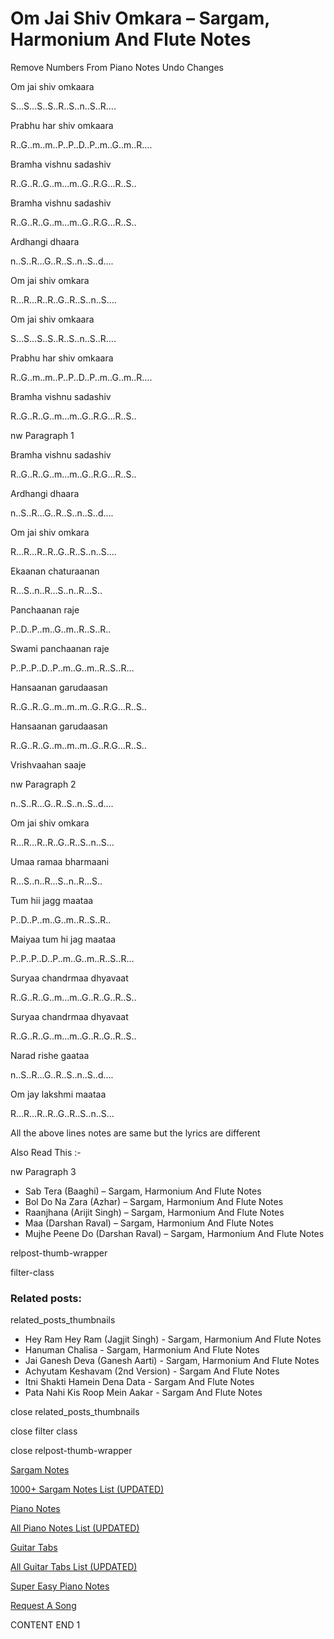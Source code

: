 
# Om Jai Shiv Omkara – Sargam, Harmonium And Flute Notes

Remove Numbers From Piano Notes
Undo Changes

Om jai shiv omkaara

S…S…S..S..R..S..n..S..R….

Prabhu har shiv omkaara

R..G..m..m..P..P..D..P..m..G..m..R….

Bramha vishnu sadashiv

R..G..R..G..m…m..G..R.G…R..S..

Bramha vishnu sadashiv

R..G..R..G..m…m..G..R.G…R..S..

Ardhangi dhaara

n..S..R…G..R..S..n..S..d….

Om jai shiv omkara

R…R…R..R..G..R..S..n..S….

Om jai shiv omkaara

S…S…S..S..R..S..n..S..R….

Prabhu har shiv omkaara

R..G..m..m..P..P..D..P..m..G..m..R….

Bramha vishnu sadashiv

R..G..R..G..m…m..G..R.G…R..S..

nw Paragraph 1

Bramha vishnu sadashiv

R..G..R..G..m…m..G..R.G…R..S..

Ardhangi dhaara

n..S..R…G..R..S..n..S..d….

Om jai shiv omkara

R…R…R..R..G..R..S..n..S….

Ekaanan chaturaanan

R…S..n..R…S..n..R…S..

Panchaanan raje

P..D..P..m..G..m..R..S..R..

Swami panchaanan raje

P..P..P..D..P..m..G..m..R..S..R…

Hansaanan garudaasan

R..G..R..G..m..m..m..G..R.G…R..S..

Hansaanan garudaasan

R..G..R..G..m..m..m..G..R.G…R..S..

Vrishvaahan saaje

nw Paragraph 2

n..S..R…G..R..S..n..S..d….

Om jai shiv omkara

R…R…R..R..G..R..S..n..S…

Umaa ramaa bharmaani

R…S..n..R…S..n..R…S..

Tum hii jagg maataa

P..D..P..m..G..m..R..S..R..

Maiyaa tum hi jag maataa

P..P..P..D..P..m..G..m..R..S..R…

Suryaa chandrmaa dhyavaat

R..G..R..G..m…m..G..R..G..R..S..

Suryaa chandrmaa dhyavaat

R..G..R..G..m…m..G..R..G..R..S..

Narad rishe gaataa

n..S..R…G..R..S..n..S..d….

Om jay lakshmi maataa

R…R…R..R..G..R..S..n..S…

All the above lines notes are same but the lyrics are different

Also Read This :-

nw Paragraph 3

* Sab Tera (Baaghi) – Sargam, Harmonium And Flute Notes
* Bol Do Na Zara (Azhar) – Sargam, Harmonium And Flute Notes
* Raanjhana (Arijit Singh) – Sargam, Harmonium And Flute Notes
* Maa (Darshan Raval) – Sargam, Harmonium And Flute Notes
* Mujhe Peene Do (Darshan Raval) – Sargam, Harmonium And Flute Notes

relpost-thumb-wrapper

filter-class

### Related posts:

related_posts_thumbnails

* Hey Ram Hey Ram (Jagjit Singh) - Sargam, Harmonium And Flute Notes
* Hanuman Chalisa - Sargam, Harmonium And Flute Notes
* Jai Ganesh Deva (Ganesh Aarti) - Sargam, Harmonium And Flute Notes
* Achyutam Keshavam (2nd Version) - Sargam And Flute Notes
* Itni Shakti Hamein Dena Data - Sargam And Flute Notes
* Pata Nahi Kis Roop Mein Aakar - Sargam And Flute Notes

close related_posts_thumbnails

close filter class

close relpost-thumb-wrapper

[Sargam Notes](https://www.notationsworld.com/sargam-notes.html)

[1000+ Sargam Notes List (UPDATED)](https://www.notationsworld.com/all-songs-list-sargam-notes.html)

[Piano Notes](https://www.notationsworld.com/piano-notes.html)

[All Piano Notes List (UPDATED)](https://www.notationsworld.com/all-songs-list-piano-notes.html)

[Guitar Tabs](https://www.notationsworld.com/guitar-tabs.html)

[All Guitar Tabs List (UPDATED)](https://www.notationsworld.com/all-songs-list-guitar-tabs.html)

[Super Easy Piano Notes](https://studywall.in/)

[Request A Song](https://www.notationsworld.com/request-a-song.html)

CONTENT END 1

